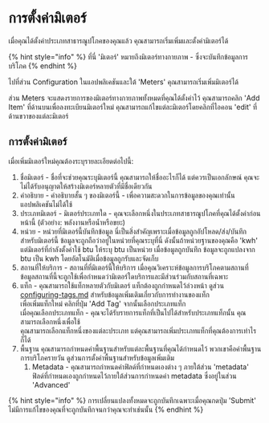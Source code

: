 # การตั้งค่ามิเตอร์

เมื่อคุณได้ตั้งค่าประเภทสาธารณูปโภคของคุณแล้ว คุณสามารถเริ่มเพิ่มและตั้งค่ามิเตอร์ได้

{% hint style="info" %}
ที่นี่ 'มิเตอร์' หมายถึงมิเตอร์ทางกายภาพ - ซึ่งจะบันทึกข้อมูลการบริโภค
{% endhint %}



ไปที่ส่วน Configuration ในแอปพลิเคชันและใต้ 'Meters' คุณสามารถเริ่มเพิ่มมิเตอร์ได้



ส่วน Meters จะแสดงรายการของมิเตอร์ทางกายภาพทั้งหมดที่คุณได้ตั้งค่าไว้ คุณสามารถคลิก 'Add Item' ที่ด้านบนเพื่อลงทะเบียนมิเตอร์ใหม่ คุณสามารถแก้ไขแต่ละมิเตอร์โดยคลิกที่ไอคอน 'edit' ที่ด้านขวาของแต่ละมิเตอร์



## การตั้งค่ามิเตอร์

เมื่อเพิ่มมิเตอร์ใหม่คุณต้องระบุรายละเอียดต่อไปนี้:

1. ชื่อมิเตอร์ - ชื่อที่จะช่วยคุณระบุมิเตอร์นี้ คุณสามารถให้ชื่ออะไรก็ได้ แต่ควรเป็นเอกลักษณ์ คุณจะไม่ได้รับอนุญาตให้สร้างมิเตอร์หลายตัวที่มีชื่อเดียวกัน
2. คำอธิบาย - คำอธิบายสั้น ๆ ของมิเตอร์นี้ - เพื่อความสะดวกในการข้อมูลของคุณเท่านั้น แอปพลิเคชันไม่ได้ใช้
3. ประเภทมิเตอร์ - มิเตอร์ประเภทใด - คุณจะเลือกหนึ่งในประเภทสาธารณูปโภคที่คุณได้ตั้งค่าก่อนหน้านี้ (ตัวอย่าง: พลังงานหรือน้ำหรือขยะ)
4. หน่วย - หน่วยที่มิเตอร์นี้บันทึกข้อมูล นี่เป็นสิ่งสำคัญเพราะเมื่อข้อมูลถูกอัปโหลด/ส่ง/บันทึกสำหรับมิเตอร์นี้ ข้อมูลจะถูกถือว่าอยู่ในหน่วยที่คุณระบุที่นี่ ดังนั้นถ้าหน่วยฐานของคุณคือ 'kwh' แต่มิเตอร์ที่กำลังตั้งค่าใช้ btu ให้ระบุ btu เป็นหน่วย  เมื่อข้อมูลถูกบันทึก ข้อมูลจะถูกแปลงจาก btu เป็น kwh โดยอัตโนมัติเมื่อข้อมูลถูกรับและจัดเก็บ
5. สถานที่ให้บริการ - สถานที่ที่มิเตอร์นี้ให้บริการ เมื่อคุณวิเคราะห์ข้อมูลการบริโภคตามสถานที่ ข้อมูลสถานที่นี้จะถูกใช้เพื่อกำหนดว่ามิเตอร์ใดบริการและมีส่วนร่วมกับสถานที่เฉพาะ
6. แท็ก - คุณสามารถใช้แท็กหลายตัวกับมิเตอร์ แท็กต้องถูกกำหนดไว้ล่วงหน้า ดูส่วน [configuring-tags.md](configuring-tags.md "mention") สำหรับข้อมูลเพิ่มเติมเกี่ยวกับการทำงานของแท็ก\
   เพื่อเพิ่มแท็กใหม่ คลิกที่ปุ่ม 'Add Tag' จากนั้นเลือกประเภทแท็ก \
   เมื่อคุณเลือกประเภทแท็ก - คุณจะได้รับรายการแท็กที่เป็นไปได้สำหรับประเภทแท็กนั้น คุณสามารถเลือกหนึ่งเพื่อใช้\
   คุณสามารถเลือกแท็กหนึ่งของแต่ละประเภท แต่คุณสามารถเพิ่มประเภทแท็กที่คุณต้องการเท่าไรก็ได้
7. พื้นฐาน คุณสามารถกำหนดค่าพื้นฐานสำหรับแต่ละพื้นฐานที่คุณได้กำหนดไว้ พวกเขาคือค่าพื้นฐานการบริโภครายวัน ดูส่วนการตั้งค่าพื้นฐานสำหรับข้อมูลเพิ่มเติม
   1. Metadata - คุณสามารถกำหนดค่าฟิลด์ที่กำหนดเองต่าง ๆ ภายใต้ส่วน 'metadata' ฟิลด์ที่กำหนดเองถูกกำหนดไว้ภายใต้ส่วนการกำหนดค่า metadata ซึ่งอยู่ในส่วน 'Advanced'&#x20;

{% hint style="info" %}
การเปลี่ยนแปลงทั้งหมดจะถูกบันทึกเฉพาะเมื่อคุณกดปุ่ม 'Submit' ไม่มีการแก้ไขของคุณที่จะถูกบันทึกจนกว่าคุณจะทำเช่นนั้น
{% endhint %}
